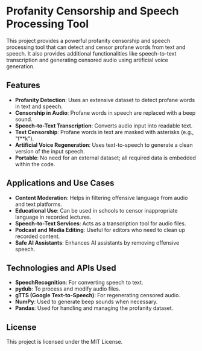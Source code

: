 # Profanity Censorship and Speech Processing Tool

This project provides a powerful profanity censorship and speech processing tool that can detect and censor profane words from text and speech. It also provides additional functionalities like speech-to-text transcription and generating censored audio using artificial voice generation.

## Features

- **Profanity Detection**: Uses an extensive dataset to detect profane words in text and speech.
- **Censorship in Audio**: Profane words in speech are replaced with a beep sound.
- **Speech-to-Text Transcription**: Converts audio input into readable text.
- **Text Censorship**: Profane words in text are masked with asterisks (e.g., "f**k").
- **Artificial Voice Regeneration**: Uses text-to-speech to generate a clean version of the input speech.
- **Portable**: No need for an external dataset; all required data is embedded within the code.

## Applications and Use Cases

- **Content Moderation**: Helps in filtering offensive language from audio and text platforms.
- **Educational Use**: Can be used in schools to censor inappropriate language in recorded lectures.
- **Speech-to-Text Services**: Acts as a transcription tool for audio files.
- **Podcast and Media Editing**: Useful for editors who need to clean up recorded content.
- **Safe AI Assistants**: Enhances AI assistants by removing offensive speech.

## Technologies and APIs Used

- **SpeechRecognition**: For converting speech to text.
- **pydub**: To process and modify audio files.
- **gTTS (Google Text-to-Speech)**: For regenerating censored audio.
- **NumPy**: Used to generate beep sounds when necessary.
- **Pandas**: Used for handling and managing the profanity dataset.

## License

This project is licensed under the MIT License.

